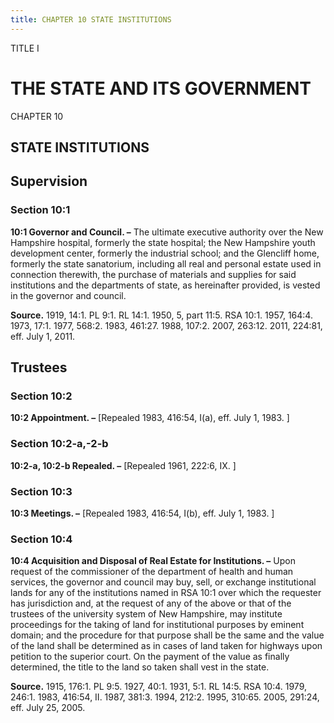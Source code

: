 ```yaml
---
title: CHAPTER 10 STATE INSTITUTIONS
---
```


TITLE I
                                             
THE STATE AND ITS GOVERNMENT
============================

CHAPTER 10
                                             
STATE INSTITUTIONS
------------------

Supervision
-----------

### Section 10:1

 **10:1 Governor and Council. –** The ultimate executive authority
over the New Hampshire hospital, formerly the state hospital; the New
Hampshire youth development center, formerly the industrial school; and
the Glencliff home, formerly the state sanatorium, including all real
and personal estate used in connection therewith, the purchase of
materials and supplies for said institutions and the departments of
state, as hereinafter provided, is vested in the governor and council.

**Source.** 1919, 14:1. PL 9:1. RL 14:1. 1950, 5, part 11:5. RSA 10:1.
1957, 164:4. 1973, 17:1. 1977, 568:2. 1983, 461:27. 1988, 107:2. 2007,
263:12. 2011, 224:81, eff. July 1, 2011.

Trustees
--------

### Section 10:2

 **10:2 Appointment. –** 
                                             [Repealed 1983, 416:54, I(a), eff. July 1,
1983.
                                             ]

### Section 10:2-a,-2-b

 **10:2-a, 10:2-b Repealed. –** 
                                             [Repealed 1961, 222:6, IX.
                                             ]

### Section 10:3

 **10:3 Meetings. –** 
                                             [Repealed 1983, 416:54, I(b), eff. July 1,
1983.
                                             ]

### Section 10:4

 **10:4 Acquisition and Disposal of Real Estate for Institutions. –**
Upon request of the commissioner of the department of health and human
services, the governor and council may buy, sell, or exchange
institutional lands for any of the institutions named in RSA 10:1 over
which the requester has jurisdiction and, at the request of any of the
above or that of the trustees of the university system of New Hampshire,
may institute proceedings for the taking of land for institutional
purposes by eminent domain; and the procedure for that purpose shall be
the same and the value of the land shall be determined as in cases of
land taken for highways upon petition to the superior court. On the
payment of the value as finally determined, the title to the land so
taken shall vest in the state.

**Source.** 1915, 176:1. PL 9:5. 1927, 40:1. 1931, 5:1. RL 14:5. RSA
10:4. 1979, 246:1. 1983, 416:54, II. 1987, 381:3. 1994, 212:2. 1995,
310:65. 2005, 291:24, eff. July 25, 2005.
